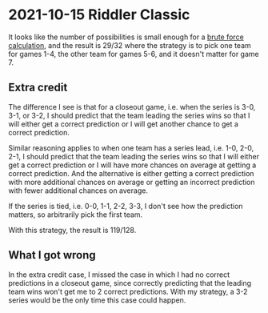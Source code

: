 2021-10-15 Riddler Classic
==========================
It looks like the number of possibilities is small enough for a
[brute force calculation](20211015c.hs), and the result is 29/32
where the strategy is to pick one team for games 1-4, the other team
for games 5-6, and it doesn't matter for game 7.

Extra credit
------------
The difference I see is that for a closeout game, i.e. when the series
is 3-0, 3-1, or 3-2, I should predict that the team leading the series
wins so that I will either get a correct prediction or I will get another
chance to get a correct prediction.

Similar reasoning applies to when one team has a series lead, i.e. 1-0,
2-0, 2-1, I should predict that the team leading the series wins so that
I will either get a correct prediction or I will have more chances on
average at getting a correct prediction.  And the alternative is either
getting a correct prediction with more additional chances on average
or getting an incorrect prediction with fewer additional chances on
average.

If the series is tied, i.e. 0-0, 1-1, 2-2, 3-3, I don't see how the
prediction matters, so arbitrarily pick the first team.

With this strategy, the result is 119/128.

What I got wrong
----------------
In the extra credit case, I missed the case in which I had no correct
predictions in a closeout game, since correctly predicting that the leading
team wins won't get me to 2 correct predictions.  With my strategy, a 3-2
series would be the only time this case could happen.
